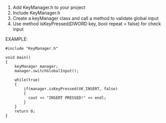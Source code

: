 1. Add KeyManager.h to your project
2. Include KeyManager.h
3. Create a keyManager class and call a method to validate global input
4. Use method  isKeyPressed(DWORD key, bool repeat = false)  for check input

EXAMPLE:

```
#include "KeyManager.h"

void main()
{
    keyManager manager;
    manager.switchGlobalInput();
  
    while(true)
    {
        if(manager.isKeyPressed(VK_INSERT, false)
        {
          cout << "INSERT PRESSED!" << endl;
        }
    }
    return 0;
}
```
